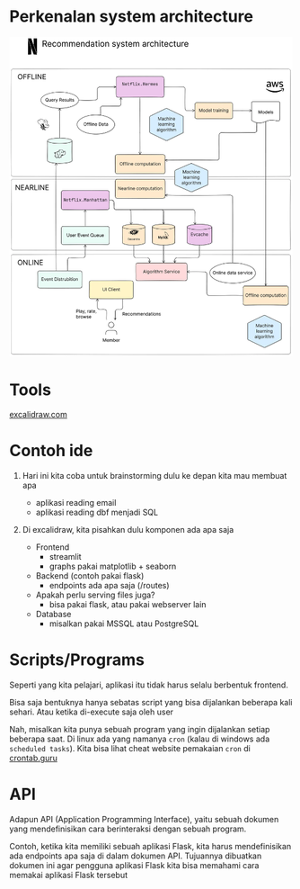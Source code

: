 # Perkenalan system architecture
![System Architecture](./assets/2025-05-08-system_arch.webp)

# Tools
[excalidraw.com](https://excalidraw.com)

# Contoh ide
1. Hari ini kita coba untuk brainstorming dulu ke depan kita mau membuat apa
    * aplikasi reading email
    * aplikasi reading dbf menjadi SQL

2. Di excalidraw, kita pisahkan dulu komponen ada apa saja
    * Frontend
        * streamlit
        * graphs pakai matplotlib + seaborn
    * Backend (contoh pakai flask)
        * endpoints ada apa saja (/routes)
    * Apakah perlu serving files juga?
        * bisa pakai flask, atau pakai webserver lain
    * Database
        * misalkan pakai MSSQL atau PostgreSQL
    
# Scripts/Programs
Seperti yang kita pelajari, aplikasi itu tidak harus selalu berbentuk frontend.

Bisa saja bentuknya hanya sebatas script yang bisa dijalankan beberapa kali sehari. Atau ketika di-execute saja oleh user

Nah, misalkan kita punya sebuah program yang ingin dijalankan setiap beberapa saat. Di linux ada yang namanya `cron` (kalau di windows ada `scheduled tasks`). Kita bisa lihat cheat website pemakaian `cron` di [crontab.guru](https://crontab.guru/)

# API
Adapun API (Application Programming Interface), yaitu sebuah dokumen yang mendefinisikan cara berinteraksi dengan sebuah program.

Contoh, ketika kita memiliki sebuah aplikasi Flask, kita harus mendefinisikan ada endpoints apa saja di dalam dokumen API. Tujuannya dibuatkan dokumen ini agar pengguna aplikasi Flask kita bisa memahami cara memakai aplikasi Flask tersebut